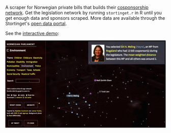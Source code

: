 A scraper for Norwegian private bills that builds their [cosponsorship network](http://jhfowler.ucsd.edu/cosponsorship.htm). Get the legislation network by running `stortinget.r` in R until you get enough data and sponsors scraped. More data are available through the Stortinget's [open data portal](http://data.stortinget.no/).

See the [interactive demo][demo]:

[![](demo.png)][demo]

[demo]: http://briatte.org/stortinget

